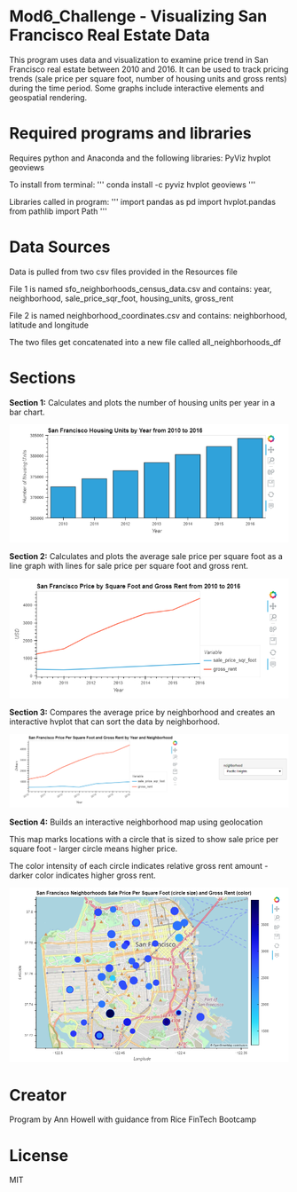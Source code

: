 # Mod6_Challenge - Visualizing San Francisco Real Estate Data

This program uses data and visualization to examine price trend in San Francisco real estate between 2010 and 2016.
It can be used to track pricing trends (sale price per square foot, number of housing units and gross rents) during the time period.
Some graphs include interactive elements and geospatial rendering.


# Required programs and libraries
Requires python and Anaconda and the following libraries:
PyViz
hvplot
geoviews

To install from terminal:
'''
conda install -c pyviz hvplot geoviews
'''

Libraries called in program:
'''
import pandas as pd
import hvplot.pandas
from pathlib import Path
'''

# Data Sources
Data is pulled from two csv files provided in the Resources file

File 1 is named sfo_neighborhoods_census_data.csv and contains: year, neighborhood, sale_price_sqr_foot, housing_units, gross_rent

File 2 is named neighborhood_coordinates.csv and contains: neighborhood, latitude and longitude

The two files get concatenated into a new file called all_neighborhoods_df


# Sections

**Section 1:** Calculates and plots the number of housing units per year in a bar chart.

![Bar chart](Images/Howell_housing_units_bar_chart.png)

**Section 2:** Calculates and plots the average sale price per square foot as a line graph
with lines for sale price per square foot and gross rent.
    
![Avg Prices Line Chart](Images/Howell_avg_prices_line_chart.png)    

**Section 3:** Compares the average price by neighborhood and creates an interactive
hvplot that can sort the data by neighborhood.
    
![Interactive Neighborhood Plot](Images/Howell_prices_line_chart_by_neighborhood.png)

**Section 4:** Builds an interactive neighborhood map using geolocation

This map marks locations with a circle that is sized to show sale price per square foot - 
larger circle means higher price.

The color intensity of each circle indicates relative gross rent amount - darker color
indicates higher gross rent.
    
![Geo Spatial Map](Images/Howell_geo_spatial_map.png)    


# Creator
Program by Ann Howell with guidance from Rice FinTech Bootcamp

# License
MIT
